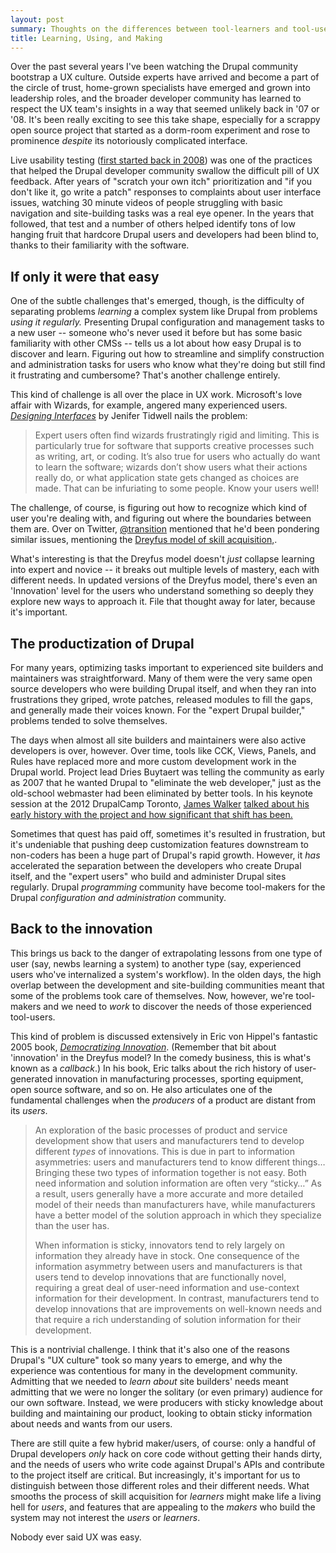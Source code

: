 ```yaml
---
layout: post
summary: Thoughts on the differences between tool-learners and tool-users, and the difficulty of discovering real users' needs. 
title: Learning, Using, and Making
---
```


Over the past several years I've been watching the Drupal community bootstrap a UX culture. Outside experts have arrived and become a part of the circle of trust, home-grown specialists have emerged and grown into leadership roles, and the broader developer community has learned to respect the UX team's insights in a way that seemed unlikely back in '07 or '08. It's been really exciting to see this take shape, especially for a scrappy open source project that started as a dorm-room experiment and rose to prominence *despite* its notoriously complicated interface.

Live usability testing ([first started back in 2008](http://drupal.org/node/204667)) was one of the practices that helped the  Drupal developer community swallow the difficult pill of UX feedback. After years of "scratch your own itch" prioritization and "if you don't like it, go write a patch" responses to complaints about user interface issues, watching 30 minute videos of people struggling with basic navigation and site-building tasks was a real eye opener. In the years that followed, that test and a number of others helped identify tons of low hanging fruit that hardcore Drupal users and developers had been blind to, thanks to their familiarity with the software.

## If only it were that easy
One of the subtle challenges that's emerged, though, is the difficulty of separating problems *learning* a complex system like Drupal from problems *using it regularly.* Presenting Drupal configuration and management tasks to a new user -- someone who's never used it before but has some basic familiarity with other CMSs -- tells us a lot about how easy Drupal is to discover and learn. Figuring out how to streamline and simplify construction and administration tasks for users who know what they're doing but still find it frustrating and cumbersome? That's another challenge entirely.

This kind of challenge is all over the place in UX work. Microsoft's love affair with Wizards, for example, angered many experienced users. *[Designing Interfaces](http://designinginterfaces.com/patterns/wizard/)* by Jenifer Tidwell nails the problem:

> Expert users often find wizards frustratingly rigid and limiting. This is particularly true for software that supports creative processes such as writing, art, or coding. It’s also true for users who actually do want to learn the software; wizards don’t show users what their actions really do, or what application state gets changed as choices are made. That can be infuriating to some people. Know your users well!

The challenge, of course, is figuring out how to recognize which kind of user you're dealing with, and figuring out where the boundaries between them are. Over on Twitter, [@transition](https://twitter.com/Transition/status/278286072599957504) mentioned that he'd been pondering similar issues, mentioning the [Dreyfus model of skill acquisition,](http://en.wikipedia.org/wiki/Dreyfus_model_of_skill_acquisition).

What's interesting is that the Dreyfus model doesn't *just* collapse learning into expert and novice -- it breaks out multiple levels of mastery, each with different needs. In updated versions of the Dreyfus model, there's even an 'Innovation' level for the users who understand something so deeply they explore new ways to approach it. File that thought away for later, because it's important.

## The productization of Drupal
For many years, optimizing tasks important to experienced site builders and maintainers was straightforward. Many of them were the very same open source developers who were building Drupal itself, and when they ran into frustrations they griped, wrote patches, released modules to fill the gaps, and generally made their voices known. For the "expert Drupal builder," problems tended to solve themselves.

The days when almost all site builders and maintainers were also active developers is over, however. Over time, tools like CCK, Views, Panels, and Rules have replaced more and more custom development work in the Drupal world. Project lead Dries Buytaert was telling the community as early as 2007 that he wanted Drupal to "eliminate the web developer," just as the old-school webmaster had been eliminated by better tools. In his keynote session at the 2012 DrupalCamp Toronto, [James Walker](http://walkah.net) [talked about his early history with the project and how significant that shift has been.](http://2012.drupalcamptoronto.org/keynote-james-walker)

Sometimes that quest has paid off, sometimes it's resulted in frustration, but it's undeniable that pushing deep customization features downstream to non-coders has been a huge part of Drupal's rapid growth. However, it *has* accelerated the separation between the developers who create Drupal itself, and the "expert users" who build and administer Drupal sites regularly. Drupal *programming* community have become tool-makers for the Drupal *configuration and administration* community.

## Back to the innovation
This brings us back to the danger of extrapolating lessons from one type of user (say, newbs learning a system) to another type (say, experienced users who've internalized a system's workflow). In the olden days, the high overlap between the development and site-building communities meant that some of the problems took care of themselves. Now, however, we're tool-makers and we need to *work* to discover the needs of those experienced tool-users.

This kind of problem is discussed extensively in Eric von Hippel's fantastic 2005 book, *[Democratizing Innovation](http://web.mit.edu/evhippel/www/democ.htm)*. (Remember that bit about 'innovation' in the Dreyfus model? In the comedy business, this is what's known as a *callback*.) In his book, Eric talks about the rich history of user-generated innovation in manufacturing processes, sporting equipment, open source software, and so on. He also articulates one of the fundamental challenges when the *producers* of a product are distant from its *users*.

> An exploration of the basic processes of product and service development show that users and manufacturers tend to develop different *types* of innovations. This is due in part to information asymmetries: users and manufacturers tend to know different things… Bringing these two types of information together is not easy. Both need information and solution information are often very “sticky…” As a result, users generally have a more accurate and more detailed model of their needs than manufacturers have, while manufacturers have a better model of the solution approach in which they specialize than the user has.
> 
> When information is sticky, innovators tend to rely largely on information they already have in stock. One consequence of the information asymmetry between users and manufacturers is that users tend to develop innovations that are functionally novel, requiring a great deal of user-need information and use-context information for their development. In contrast, manufacturers tend to develop innovations that are improvements on well-known needs and that require a rich understanding of solution information for their development.

This is a nontrivial challenge. I think that it's also one of the reasons Drupal's "UX culture" took so many years to emerge, and why the experience was contentious for many in the development community. Admitting that we needed to *learn about* site builders' needs meant admitting that we were no longer the solitary (or even primary) audience for our own software. Instead, we were producers with sticky knowledge about building and maintaining our product, looking to obtain sticky information about needs and wants from our users. 

There are still quite a few hybrid maker/users, of course: only a handful of Drupal developers *only* hack on core code without getting their hands dirty, and the needs of users who write code against Drupal's APIs and contribute to the project itself are critical. But increasingly, it's important for us to distinguish between those different roles and their different needs. What smooths the process of skill acquisition for *learners* might make life a living hell for *users*, and features that are appealing to the *makers* who build the system may not interest the *users* or *learners*.

Nobody ever said UX was easy.